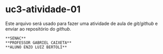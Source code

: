# uc3-atividade-01
Este arquivo será usado para fazer uma atividade de aula de *git/github* e enviar ao repositório do *github*.

```
**SENAC**
**PROFESSOR GABRIEL CAIXETA**
**ALUNO ENZO LUIZ BERTOLI**
```


